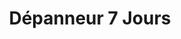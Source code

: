 ---
title: "Dépanneur 7 Jours"
url: /montreal/depanneur-7-jours-rue-ontario-est/
shop: convenience
---